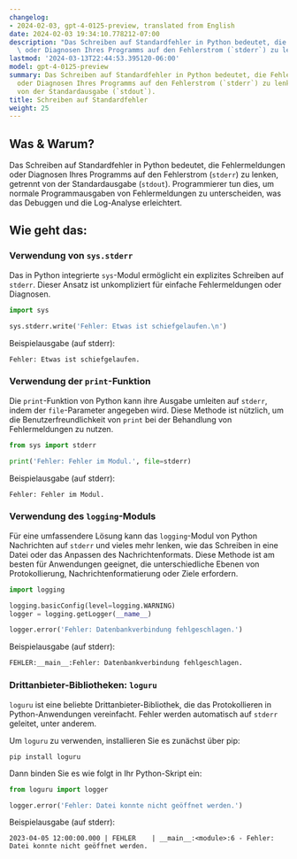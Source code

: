 ```yaml
---
changelog:
- 2024-02-03, gpt-4-0125-preview, translated from English
date: 2024-02-03 19:34:10.778212-07:00
description: "Das Schreiben auf Standardfehler in Python bedeutet, die Fehlermeldungen\
  \ oder Diagnosen Ihres Programms auf den Fehlerstrom (`stderr`) zu lenken, getrennt\u2026"
lastmod: '2024-03-13T22:44:53.395120-06:00'
model: gpt-4-0125-preview
summary: Das Schreiben auf Standardfehler in Python bedeutet, die Fehlermeldungen
  oder Diagnosen Ihres Programms auf den Fehlerstrom (`stderr`) zu lenken, getrennt
  von der Standardausgabe (`stdout`).
title: Schreiben auf Standardfehler
weight: 25
---
```


## Was & Warum?
Das Schreiben auf Standardfehler in Python bedeutet, die Fehlermeldungen oder Diagnosen Ihres Programms auf den Fehlerstrom (`stderr`) zu lenken, getrennt von der Standardausgabe (`stdout`). Programmierer tun dies, um normale Programmausgaben von Fehlermeldungen zu unterscheiden, was das Debuggen und die Log-Analyse erleichtert.

## Wie geht das:
### Verwendung von `sys.stderr`
Das in Python integrierte `sys`-Modul ermöglicht ein explizites Schreiben auf `stderr`. Dieser Ansatz ist unkompliziert für einfache Fehlermeldungen oder Diagnosen.

```python
import sys

sys.stderr.write('Fehler: Etwas ist schiefgelaufen.\n')
```
Beispielausgabe (auf stderr):
```
Fehler: Etwas ist schiefgelaufen.
```

### Verwendung der `print`-Funktion
Die `print`-Funktion von Python kann ihre Ausgabe umleiten auf `stderr`, indem der `file`-Parameter angegeben wird. Diese Methode ist nützlich, um die Benutzerfreundlichkeit von `print` bei der Behandlung von Fehlermeldungen zu nutzen.
```python
from sys import stderr

print('Fehler: Fehler im Modul.', file=stderr)
```
Beispielausgabe (auf stderr):
```
Fehler: Fehler im Modul.
```

### Verwendung des `logging`-Moduls
Für eine umfassendere Lösung kann das `logging`-Modul von Python Nachrichten auf `stderr` und vieles mehr lenken, wie das Schreiben in eine Datei oder das Anpassen des Nachrichtenformats. Diese Methode ist am besten für Anwendungen geeignet, die unterschiedliche Ebenen von Protokollierung, Nachrichtenformatierung oder Ziele erfordern.
```python
import logging

logging.basicConfig(level=logging.WARNING)
logger = logging.getLogger(__name__)

logger.error('Fehler: Datenbankverbindung fehlgeschlagen.')
```
Beispielausgabe (auf stderr):
```
FEHLER:__main__:Fehler: Datenbankverbindung fehlgeschlagen.
```

### Drittanbieter-Bibliotheken: `loguru`
`loguru` ist eine beliebte Drittanbieter-Bibliothek, die das Protokollieren in Python-Anwendungen vereinfacht. Fehler werden automatisch auf `stderr` geleitet, unter anderem.

Um `loguru` zu verwenden, installieren Sie es zunächst über pip:
```shell
pip install loguru
```

Dann binden Sie es wie folgt in Ihr Python-Skript ein:
```python
from loguru import logger

logger.error('Fehler: Datei konnte nicht geöffnet werden.')
```
Beispielausgabe (auf stderr):
```
2023-04-05 12:00:00.000 | FEHLER    | __main__:<module>:6 - Fehler: Datei konnte nicht geöffnet werden.
```
